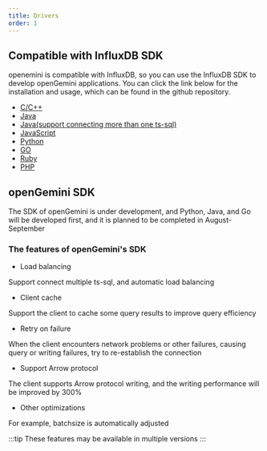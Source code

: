 ```yaml
---
title: Drivers
order: 1
---
```


## Compatible with InfluxDB SDK

openemini is compatible with InfluxDB, so you can use the InfluxDB SDK to develop openGemini applications. You can click the link below for the installation and usage, which can be found in the github repository.
- [C/C++](https://github.com/openGemini/openGemini/blob/main)
- [Java](https://github.com/influxdata/influxdb-java)
- [Java(support connecting more than one ts-sql)](https://github.com/xiangyu5632/influxdb-java)
- [JavaScript](https://github.com/node-influx/node-influx)
- [Python](https://github.com/influxdata/influxdb-python)
- [GO](https://github.com/influxdata/influxdb1-client)
- [Ruby](https://github.com/influxdata/influxdb-ruby)
- [PHP](https://github.com/influxdata/influxdb-php)

## openGemini SDK

The SDK of openGemini is under development, and Python, Java, and Go will be developed first, and it is planned to be completed in August-September

### The features of openGemini's SDK
- Load balancing

Support connect multiple ts-sql, and automatic load balancing

- Client cache

Support the client to cache some query results to improve query efficiency

- Retry on failure

When the client encounters network problems or other failures, causing query or writing failures, try to re-establish the connection

- Support Arrow protocol

The client supports Arrow protocol writing, and the writing performance will be improved by 300%

- Other optimizations

For example, batchsize is automatically adjusted

:::tip
These features may be available in multiple versions
:::
